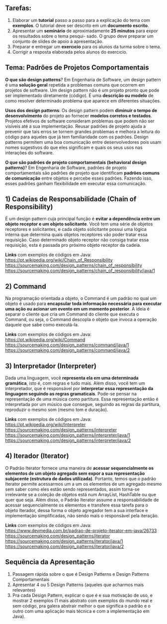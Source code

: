 ## Tarefas:
 1) Elaborar um **tutorial** passo a passo para a explicação do tema com **exemplos**. O tutorial deve ser descrito
em um **documento escrito**.
 2) Apresentar um **seminário** de aproximadamente **25 minutos** para expor os resultados sobre o tema pesqui-
sado. O grupo deve preparar um conjunto de slides de apoio à apresentação.
 3) Preparar e entregar um **exercıcio** para os alunos da turma sobre o tema.
 4) Corrigir a resposta elaborada pelos alunos do exercıcio.
 
## Tema: Padrões de Projetos Comportamentais
**O que são design patterns**?
 Em Engenharia de Software, um design pattern é uma **solução geral** repetida a problemas comuns
 que ocorrem em projetos de software. Um design pattern não é um projeto pronto que pode ser
 implementado diretamente (código). É uma **descrição ou modelo** de como resolver determinado
 problema que aparece em diferentes situações.
 
**Usos dos design patterns**:
 Os design pattern podem **diminuir o tempo de desenvolvimento** do projeto ao fornecer **modelos
 corretos e testados**. Projetos efetivos de software consideram problemas que podem não ser visíveis
 até a sua implementação. Reusar padrões de projeto ajuda a prevenir que tais erros se tornem
 grandes problemas e melhora a leitura do código para aqueles que já tem familiaridade com os padrões.
 Design patterns permitem uma boa comunicação entre desenvolvedores pois usam nomes sugestivos do que
 eles significam e quais os seus usos nas interações do software.
 
**O que são padrões de projeto comportamentais (behavioral design patterns)**?
 Em Engenharia de Software, padrões de projeto comportamentais são padrões de projeto que identificam
 **padrões comuns de comunicação** entre objetos e percebe esses padrões. Fazendo isso, esses padrões
 ganham flexibilidade em executar essa comunicação.
 
 
## 1) Cadeias de Responsabilidade (Chain of Responsibility)
É um design pattern cuja principal função é **evitar a dependência entre um objeto receptor e um
objeto solicitante**. Você tem uma série de objetos receptores e solicitantes, e cada objeto solicitante
possui uma lógica interna que determina quais objetos receptores vão poder tratar essa requisição. Caso
determinado objeto receptor não consiga tratar essa requisição, esta é passada pro próximo objeto
receptor da cadeia.

**Links** com exemplos de códigos em Java: <br />
https://pt.wikipedia.org/wiki/Chain_of_Responsibility <br />
https://sourcemaking.com/design_patterns/chain_of_responsibility <br />
https://sourcemaking.com/design_patterns/chain_of_responsibility/java/1 <br />


## 2) Command
Na programação orientada a objeto, o Command é um padrão no qual um objeto é usado para **encapsular toda informação
necessária para executar uma ação ou acionar um evento em um momento posterior**. A ideia é separar o cliente que cria um
Command do cliente que executa o Command, ou seja, o Command descopla o objeto que invoca a operação daquele que sabe
como executá-la.

**Links** com exemplos de códigos em Java: <br />
https://pt.wikipedia.org/wiki/Command <br />
https://sourcemaking.com/design_patterns/command/java/1 <br />
https://sourcemaking.com/design_patterns/command/java/2 <br />

## 3) Interpretador (Interpreter)
Dada uma linguagem, você **representa ela em uma determinada gramática**, isto é, com regras e tudo mais. Além disso, você
tem um interpretador, que é responsável por **interpretar essa representação da linguagem seguindo as regras gramaticais**.
Pode-se pensar na representação de uma música como partitura. Essa representação então é interpretada por um músico
que consegue, seguindo as regras da partitura, reproduzir o mesmo som (mesmo tom e duração).

**Links** com exemplos de códigos em Java: <br />
https://pt.wikipedia.org/wiki/Interpreter <br />
https://sourcemaking.com/design_patterns/interpreter <br />
https://sourcemaking.com/design_patterns/interpreter/java/1 <br />
https://sourcemaking.com/design_patterns/interpreter/java/2 <br />


## 4) Iterador (Iterator)
O Padrão Iterator fornece uma maneira de **acessar sequencialmente os elementos de um objeto agregado sem expor a sua
representação subjacente (estrutura de dados utilizada)**. Portanto, temos que o padrão Iterator permite acessarmos
um a um os elementos de um agregado mesmo sem saber como eles estão sendo representados,
assim torna-se irrelevante se a coleção de objetos está num ArrayList, HashTable ou que quer que
seja. Além disso, o Padrão Iterator assume a responsabilidade de acessar sequencialmente os 
elementos e transfere essa tarefa para o objeto Iterador, dessa forma o objeto agregador tem a sua 
interface e implementação simplificadas, não sendo mais o responsável pela iteração.

**Links** com exemplos de códigos em Java: <br />
https://www.devmedia.com.br/padrao-de-projeto-iterator-em-java/26733 <br />
https://sourcemaking.com/design_patterns/iterator <br />
https://sourcemaking.com/design_patterns/iterator/java/1 <br />
https://sourcemaking.com/design_patterns/iterator/java/2 <br />


## Sequência da Apresentação
1) Passagem rápida sobre o que é Design Patterns e Design Patterns Comportamentais
2) Apresentar 4 ou 5 Design Patterns (aqueles que acharmos mais relevantes)
3) Pra cada Design Pattern, explicar o que é e sua motivação de uso, e mostrar 2 exemplos (1 mais abstrato com
exemplos do mundo real e sem código, pra galera abstrair melhor o que significa o padrão
e o outro com uma aplicação mais técnica e com a implementação em Java).
